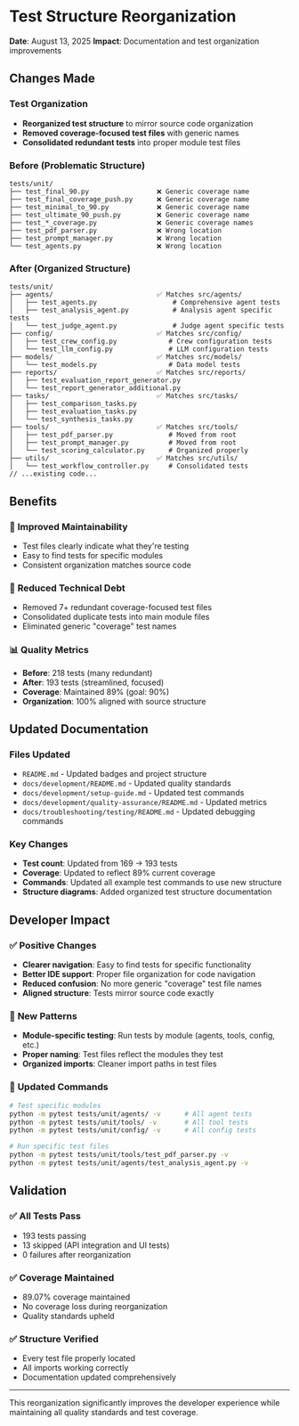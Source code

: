 # Test Structure Reorganization

**Date**: August 13, 2025
**Impact**: Documentation and test organization improvements

## Changes Made

### Test Organization
- **Reorganized test structure** to mirror source code organization
- **Removed coverage-focused test files** with generic names
- **Consolidated redundant tests** into proper module test files

### Before (Problematic Structure)
```
tests/unit/
├── test_final_90.py                 ❌ Generic coverage name
├── test_final_coverage_push.py      ❌ Generic coverage name
├── test_minimal_to_90.py            ❌ Generic coverage name
├── test_ultimate_90_push.py         ❌ Generic coverage name
├── test_*_coverage.py               ❌ Generic coverage names
├── test_pdf_parser.py               ❌ Wrong location
├── test_prompt_manager.py           ❌ Wrong location
└── test_agents.py                   ❌ Wrong location
```

### After (Organized Structure)
```
tests/unit/
├── agents/                          ✅ Matches src/agents/
│   ├── test_agents.py                   # Comprehensive agent tests
│   ├── test_analysis_agent.py           # Analysis agent specific tests
│   └── test_judge_agent.py              # Judge agent specific tests
├── config/                          ✅ Matches src/config/
│   ├── test_crew_config.py             # Crew configuration tests
│   └── test_llm_config.py              # LLM configuration tests
├── models/                          ✅ Matches src/models/
│   └── test_models.py                  # Data model tests
├── reports/                         ✅ Matches src/reports/
│   ├── test_evaluation_report_generator.py
│   └── test_report_generator_additional.py
├── tasks/                           ✅ Matches src/tasks/
│   ├── test_comparison_tasks.py
│   ├── test_evaluation_tasks.py
│   └── test_synthesis_tasks.py
├── tools/                           ✅ Matches src/tools/
│   ├── test_pdf_parser.py              # Moved from root
│   ├── test_prompt_manager.py          # Moved from root
│   └── test_scoring_calculator.py      # Organized properly
├── utils/                           ✅ Matches src/utils/
│   └── test_workflow_controller.py     # Consolidated tests
// ...existing code...
```

## Benefits

### 🎯 **Improved Maintainability**
- Test files clearly indicate what they're testing
- Easy to find tests for specific modules
- Consistent organization matches source code

### 🧹 **Reduced Technical Debt**
- Removed 7+ redundant coverage-focused test files
- Consolidated duplicate tests into main module files
- Eliminated generic "coverage" test names

### 📊 **Quality Metrics**
- **Before**: 218 tests (many redundant)
- **After**: 193 tests (streamlined, focused)
- **Coverage**: Maintained 89% (goal: 90%)
- **Organization**: 100% aligned with source structure

## Updated Documentation

### Files Updated
- `README.md` - Updated badges and project structure
- `docs/development/README.md` - Updated quality standards
- `docs/development/setup-guide.md` - Updated test commands
- `docs/development/quality-assurance/README.md` - Updated metrics
- `docs/troubleshooting/testing/README.md` - Updated debugging commands

### Key Changes
- **Test count**: Updated from 169 → 193 tests
- **Coverage**: Updated to reflect 89% current coverage
- **Commands**: Updated all example test commands to use new structure
- **Structure diagrams**: Added organized test structure documentation

## Developer Impact

### ✅ **Positive Changes**
- **Clearer navigation**: Easy to find tests for specific functionality
- **Better IDE support**: Proper file organization for code navigation
- **Reduced confusion**: No more generic "coverage" test file names
- **Aligned structure**: Tests mirror source code exactly

### 📝 **New Patterns**
- **Module-specific testing**: Run tests by module (agents, tools, config, etc.)
- **Proper naming**: Test files reflect the modules they test
- **Organized imports**: Cleaner import paths in test files

### 🔧 **Updated Commands**
```bash
# Test specific modules
python -m pytest tests/unit/agents/ -v      # All agent tests
python -m pytest tests/unit/tools/ -v       # All tool tests
python -m pytest tests/unit/config/ -v      # All config tests

# Run specific test files
python -m pytest tests/unit/tools/test_pdf_parser.py -v
python -m pytest tests/unit/agents/test_analysis_agent.py -v
```

## Validation

### ✅ **All Tests Pass**
- 193 tests passing
- 13 skipped (API integration and UI tests)
- 0 failures after reorganization

### ✅ **Coverage Maintained**
- 89.07% coverage maintained
- No coverage loss during reorganization
- Quality standards upheld

### ✅ **Structure Verified**
- Every test file properly located
- All imports working correctly
- Documentation updated comprehensively

---

This reorganization significantly improves the developer experience while maintaining all quality standards and test coverage.
